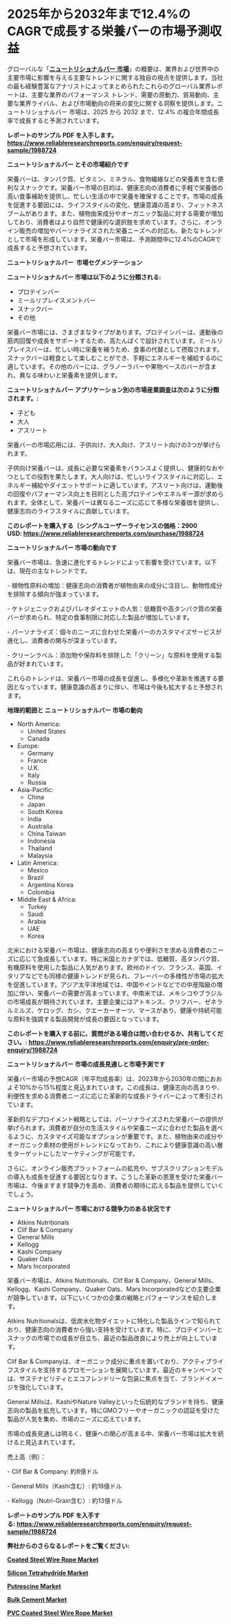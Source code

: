 <p><h1>2025年から2032年まで12.4%のCAGRで成長する栄養バーの市場予測収益</h1></p><p>グローバルな「<a href="https://www.reliableresearchreports.com/nutritional-bar-r1988724?utm_campaign=107&utm_medium=6&utm_source=Github&utm_content=ia&utm_term=02042025&utm_id=nutritional-bar"><strong>ニュートリショナルバー 市場</strong></a>」の概要は、業界および世界中の主要市場に影響を与える主要なトレンドに関する独自の視点を提供します。当社の最も経験豊富なアナリストによってまとめられたこれらのグローバル業界レポートは、主要な業界のパフォーマンス トレンド、需要の原動力、貿易動向、主要な業界ライバル、および市場動向の将来の変化に関する洞察を提供します。ニュートリショナルバー 市場は、2025 から 2032 まで、12.4% の複合年間成長率で成長すると予測されています。</p>
<p><strong>レポートのサンプル PDF を入手します。</strong><strong><a href="https://www.reliableresearchreports.com/enquiry/request-sample/1988724?utm_campaign=107&utm_medium=6&utm_source=Github&utm_content=ia&utm_term=02042025&utm_id=nutritional-bar">https://www.reliableresearchreports.com/enquiry/request-sample/1988724</a></strong></p>
<p><strong>ニュートリショナルバー とその市場紹介です</strong></p>
<p><p>栄養バーは、タンパク質、ビタミン、ミネラル、食物繊維などの栄養素を含む便利なスナックです。栄養バー市場の目的は、健康志向の消費者に手軽で栄養価の高い食事補助を提供し、忙しい生活の中で栄養を確保することです。市場の成長を促進する要因には、ライフスタイルの変化、健康意識の高まり、フィットネスブームがあります。また、植物由来成分やオーガニック製品に対する需要が増加しており、消費者はより自然で健康的な選択肢を求めています。さらに、オンライン販売の増加やパーソナライズされた栄養ニーズへの対応も、新たなトレンドとして市場を形成しています。栄養バー市場は、予測期間中に12.4%のCAGRで成長すると予想されています。</p><strong><a href="|AUTHORITHY_DOMAIN_URL|?utm_campaign=107&utm_medium=6&utm_source=Github&utm_content=ia&utm_term=02042025&utm_id=nutritional-bar"></a></strong></p>
<p><strong>ニュートリショナルバー&nbsp;</strong><strong>&nbsp;市場セグメンテーション</strong></p>
<p><strong>ニュートリショナルバー 市場は以下のように分類される:</strong>&nbsp;</p>
<p><ul><li>プロテインバー</li><li>ミールリプレイスメントバー</li><li>スナックバー</li><li>その他</li></ul></p>
<p><p>栄養バー市場には、さまざまなタイプがあります。プロテインバーは、運動後の筋肉回復や成長をサポートするため、高たんぱくで設計されています。ミールリプレイスバーは、忙しい時に栄養を補うため、食事の代替として摂取されます。スナックバーは軽食として楽しむことができ、手軽にエネルギーを補給するのに適しています。その他のバーには、グラノーラバーや果物ベースのバーが含まれ、異なる味わいと栄養素を提供します。</p></p>
<p><strong> ニュートリショナルバー アプリケーション別の市場産業調査は次のように分類されます。:</strong></p>
<p><ul><li>子ども</li><li>大人</li><li>アスリート</li></ul></p>
<p><p>栄養バーの市場応用には、子供向け、大人向け、アスリート向けの3つが挙げられます。 </p><p>子供向け栄養バーは、成長に必要な栄養素をバランスよく提供し、健康的なおやつとしての役割を果たします。大人向けは、忙しいライフスタイルに対応し、エネルギー補給やダイエットサポートに適しています。アスリート向けは、運動後の回復やパフォーマンス向上を目的とした高プロテインやエネルギー源が求められます。全体として、栄養バーは異なるニーズに応じて多様な栄養価を提供し、健康志向のライフスタイルに貢献しています。</p></p>
<p><strong>このレポートを購入する（シングルユーザーライセンスの価格：2900 USD:</strong><strong>&nbsp;<a href="https://www.reliableresearchreports.com/purchase/1988724?utm_campaign=107&utm_medium=6&utm_source=Github&utm_content=ia&utm_term=02042025&utm_id=nutritional-bar">https://www.reliableresearchreports.com/purchase/1988724</a></strong></p>
<p><strong>ニュートリショナルバー 市場の動向です</strong></p>
<p><p>栄養バー市場は、急速に進化するトレンドによって影響を受けています。以下は、現在の主なトレンドです。</p><p>- 植物性原料の増加：健康志向の消費者が植物由来の成分に注目し、動物性成分を排除する傾向が強まっています。</p><p>  </p><p>- ケトジェニックおよびパレオダイエットの人気：低糖質や高タンパク質の栄養バーが求められ、特定の食事制限に対応した製品が増加しています。</p><p>- パーソナライズ：個々のニーズに合わせた栄養バーのカスタマイズサービスが進化し、消費者の関与が深まっています。</p><p>- クリーンラベル：添加物や保存料を排除した「クリーン」な原料を使用する製品が好まれています。</p><p>これらのトレンドは、栄養バー市場の成長を促進し、多様化や革新を推進する要因となっています。健康意識の高まりに伴い、市場は今後も拡大すると予想されます。</p></p>
<p><strong>地理的範囲と ニュートリショナルバー 市場の動向</strong></p>
<p><ul>
    <li>
        North America:
        <ul>
            <li>United States</li>
            <li>Canada</li>
        </ul>
    </li>
    <li>
        Europe:
        <ul>
            <li>Germany</li>
            <li>France</li>
            <li>U.K.</li>
            <li>Italy</li>
            <li>Russia</li>
        </ul>
    </li>
    <li>
        Asia-Pacific:
        <ul>
            <li>China</li>
            <li>Japan</li>
            <li>South Korea</li>
            <li>India</li>
            <li>Australia</li>
            <li>China Taiwan</li>
            <li>Indonesia</li>
            <li>Thailand</li>
            <li>Malaysia</li>
        </ul>
    </li>
    <li>
        Latin America:
        <ul>
            <li>Mexico</li>
            <li>Brazil</li>
            <li>Argentina Korea</li>
            <li>Colombia</li>
        </ul>
    </li>
    <li>
        Middle East & Africa:
        <ul>
            <li>Turkey</li>
            <li>Saudi</li>
            <li>Arabia</li>
            <li>UAE</li>
            <li>Korea</li>
        </ul>
    </li>
    </ul></p>
<p><p>北米における栄養バー市場は、健康志向の高まりや便利さを求める消費者のニーズに応じて急成長しています。特に米国とカナダでは、低糖質、高タンパク質、有機原料を使用した製品に人気があります。欧州のドイツ、フランス、英国、イタリアなどでも同様の健康トレンドが見られ、フレーバーの多様性が市場の拡大を促進しています。アジア太平洋地域では、中国やインドなどでの中産階級の増加に伴い、栄養バーの需要が高まっています。中南米では、メキシコやブラジルの市場成長が期待されています。主要企業にはアトキンス、クリフバー、ゼネラルミルズ、ケロッグ、カシ、クエーカーオーツ、マースがあり、健康や持続可能な原料を強調する製品開発が成長の要因となっています。</p></p>
<p><strong>このレポートを購入する前に、質問がある場合は問い合わせるか、共有してください。:&nbsp;<a href="https://www.reliableresearchreports.com/enquiry/pre-order-enquiry/1988724?utm_campaign=107&utm_medium=6&utm_source=Github&utm_content=ia&utm_term=02042025&utm_id=nutritional-bar">https://www.reliableresearchreports.com/enquiry/pre-order-enquiry/1988724</a></strong></p>
<p><strong>ニュートリショナルバー 市場の成長見通しと市場予測です</strong></p>
<p><p>栄養バー市場の予想CAGR（年平均成長率）は、2023年から2030年の間におおよそ10%から15%程度と見込まれています。この成長は、健康志向の高まりや、利便性を求める消費者ニーズに応じた革新的な成長ドライバーによって牽引されています。</p><p>革新的なデプロイメント戦略としては、パーソナライズされた栄養バーの提供が挙げられます。消費者が自分の生活スタイルや栄養ニーズに合わせた製品を選べるように、カスタマイズ可能なオプションが重要です。また、植物由来の成分やオーガニック素材の使用がトレンドになっており、これにより健康意識の高い層をターゲットにしたマーケティングが可能です。</p><p>さらに、オンライン販売プラットフォームの拡充や、サブスクリプションモデルの導入も成長を促進する要因となります。こうした革新の恩恵を受けた栄養バー市場は、今後ますます競争力を高め、消費者の期待に応える製品を提供していくでしょう。</p></p>
<p><strong>ニュートリショナルバー 市場における競争力のある状況です</strong></p>
<p><ul><li>Atkins Nutritionals</li><li>Clif Bar & Company</li><li>General Mills</li><li>Kellogg</li><li>Kashi Company</li><li>Quaker Oats</li><li>Mars Incorporated</li></ul></p>
<p><p>栄養バー市場は、Atkins Nutritionals、Clif Bar & Company、General Mills、Kellogg、Kashi Company、Quaker Oats、Mars Incorporatedなどの主要企業が競争しています。以下にいくつかの企業の戦略とパフォーマンスを紹介します。</p><p>Atkins Nutritionalsは、低炭水化物ダイエットに特化した製品ラインで知られており、健康志向の消費者から強い支持を受けています。特に、プロテインバーとスナックの市場での成長が目立ち、最近の製品改良により売上が向上しています。</p><p>Clif Bar & Companyは、オーガニック成分に重点を置いており、アクティブライフスタイルを支持するプロモーションを展開しています。最近のキャンペーンでは、サステナビリティとエコフレンドリーな包装に焦点を当て、ブランドイメージを強化しています。</p><p>General Millsは、KashiやNature Valleyといった伝統的なブランドを持ち、健康志向の製品を拡充しています。特にGMOフリーやオーガニックの認証を受けた製品が人気を集め、市場のニーズに応えています。</p><p>市場の成長見通しは明るく、健康への関心が高まる中、栄養バー市場は拡大を続けると見込まれています。</p><p>売上高（例）：</p><p>- Clif Bar & Company: 約8億ドル</p><p>- General Mills（Kashi含む）: 約18億ドル</p><p>- Kellogg（Nutri-Grain含む）: 約13億ドル</p></p>
<p><strong>レポートのサンプル PDF を入手する:&nbsp;<a href="https://www.reliableresearchreports.com/enquiry/request-sample/1988724?utm_campaign=107&utm_medium=6&utm_source=Github&utm_content=ia&utm_term=02042025&utm_id=nutritional-bar">https://www.reliableresearchreports.com/enquiry/request-sample/1988724</a></strong></p>
<p></p>
<p></p>
<p></p>
<p></p>
<p><strong>弊社からのさらなるレポートをご覧ください:</strong></p>
<p><strong><p><a href="https://github.com/pilukypalis/Market-Research-Report-List-1/blob/main/coated-steel-wire-rope-market.md?utm_campaign=107&utm_medium=6&utm_source=Github&utm_content=ia&utm_term=02042025&utm_id=nutritional-bar">Coated Steel Wire Rope Market</a></p><p><a href="https://github.com/latzerelfigo48/Market-Research-Report-List-1/blob/main/silicon-tetrahydride-market.md?utm_campaign=107&utm_medium=6&utm_source=Github&utm_content=ia&utm_term=02042025&utm_id=nutritional-bar">Silicon Tetrahydride Market</a></p><p><a href="https://github.com/moratronak3q/Market-Research-Report-List-1/blob/main/putrescine-market.md?utm_campaign=107&utm_medium=6&utm_source=Github&utm_content=ia&utm_term=02042025&utm_id=nutritional-bar">Putrescine Market</a></p><p><a href="https://github.com/reahmmunises/Market-Research-Report-List-1/blob/main/bulk-cement-market.md?utm_campaign=107&utm_medium=6&utm_source=Github&utm_content=ia&utm_term=02042025&utm_id=nutritional-bar">Bulk Cement Market</a></p><p><a href="https://github.com/jugutstam/Market-Research-Report-List-1/blob/main/pvc-coated-steel-wire-rope-market.md?utm_campaign=107&utm_medium=6&utm_source=Github&utm_content=ia&utm_term=02042025&utm_id=nutritional-bar">PVC Coated Steel Wire Rope Market</a></p></strong></p>